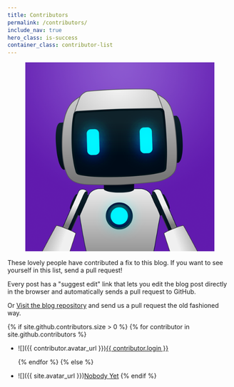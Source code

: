 ```yaml
---
title: Contributors
permalink: /contributors/
include_nav: true
hero_class: is-success
container_class: contributor-list
---
```


<figure class="image is-128x128 is-64x64-mobile float-left">
  <img src="/assets/img/abbot-logo.png" class="is-rounded" alt="Image of Abbot" />
</figure>

These lovely people have contributed a fix to this blog. If you want to see yourself in this list, send a pull request!

Every post has a "suggest edit" link that lets you edit the blog post directly in the browser and automatically sends a pull request to GitHub.

Or <a href="https://github.com/{{site.repository}}">Visit the blog repository</a> and send us a pull
request the old fashioned way.

{% if site.github.contributors.size > 0 %}
  {% for contributor in site.github.contributors %}
* ![]({{ contributor.avatar_url }})[{{ contributor.login }}]({{contributor.html_url}})

  {% endfor %}
{% else %}
* ![]({{ site.avatar_url }})[Nobody Yet](#)
{% endif %}
